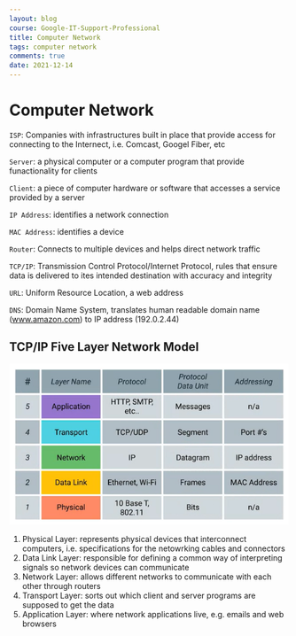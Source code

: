 ```yaml
---
layout: blog
course: Google-IT-Support-Professional
title: Computer Network
tags: computer network
comments: true
date: 2021-12-14
---
```


# Computer Network

`ISP`: Companies with infrastructures built in place that provide access for connecting to the Internect, i.e. Comcast, Googel Fiber, etc

`Server`: a physical computer or a computer program that provide funactionality for clients

`Client`: a piece of computer hardware or software that accesses a service provided by a server

`IP Address`: identifies a network connection

`MAC Address`: identifies a device

`Router`: Connects to multiple devices and helps direct network traffic

`TCP/IP`: Transmission Control Protocol/Internet Protocol, rules that ensure data is delivered to ites intended destination with accuracy and integrity

`URL`: Uniform Resource Location,  a web address

`DNS`: Domain Name System, translates human readable domain name (www.amazon.com) to IP address (192.0.2.44)

## TCP/IP Five Layer Network Model

![TCPIP-Five-Layer-Model](/assets/TCPIP-Five-Layer-Model.PNG)

1. Physical Layer: represents physical devices that interconnect computers, i.e. specifications for the netowrking cables and connectors
2. Data Link Layer: responsible for defining a common way of interpreting signals so network devices can communicate
3. Network Layer: allows different networks to communicate with each other through routers
4. Transport Layer: sorts out which client and server programs are supposed to get the data
5. Application Layer: where network applications live, e.g. emails and web browsers
